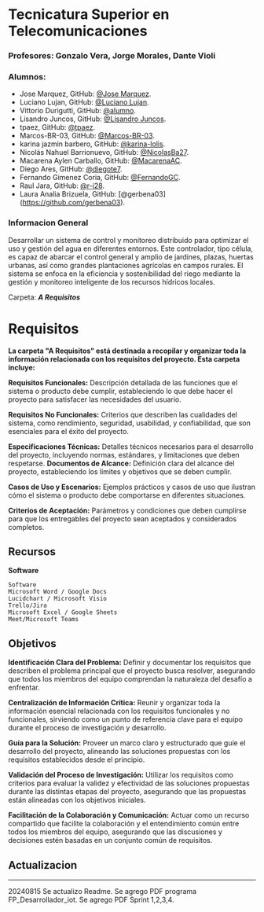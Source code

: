 # Tecnicatura Superior en Telecomunicaciones
### Profesores: Gonzalo Vera, Jorge Morales, Dante Violi  
### Alumnos: 
- Jose Marquez, GitHub: [@Jose Marquez](https://github.com/marquezjose).
- Luciano Lujan, GitHub: [@Luciano Lujan](https://github.com/lucianoilujan).
- Vittorio Durigutti, GitHub: [@alumno](https://github.com/alumno).
- Lisandro Juncos, GitHub: [@Lisandro Juncos](https://github.com/Lisandro-05).
- tpaez, GitHub: [@tpaez](https://github.com/tpaez).
- Marcos-BR-03, GitHub: [@Marcos-BR-03](https://github.com/Marcos-BR-03).
- karina jazmin barbero, GitHub: [@karina-lolis](https://github.com/karina-lolis).
- Nicolás Nahuel Barrionuevo, GitHub: [@NicolasBa27](https://github.com/NicolasBa27).
- Macarena Aylen Carballo, GitHub: [@MacarenaAC](https://github.com/MacarenaAC).
- Diego Ares, GitHub: [@diegote7](https://github.com/diegote7).
- Fernando Gimenez Coria, GitHub: [@FernandoGC](https://github.com/FerCbr).
- Raul Jara, GitHub: [@r-j28](https://github.com/r-j28).  
- Laura Analia Brizuela, GitHub: [@gerbena03] (https://github.com/gerbena03).

### Informacion General

Desarrollar un sistema de control y monitoreo distribuido para optimizar el uso y gestión del agua en diferentes entornos. Este controlador, tipo célula, es capaz de abarcar el control general y amplio de jardines, plazas, huertas urbanas, así como grandes plantaciones agrícolas en campos rurales. El sistema se enfoca en la eficiencia y sostenibilidad del riego mediante la gestión y monitoreo inteligente de los recursos hídricos locales.

Carpeta: ***A Requisitos***
# Requisitos

 __La carpeta "A Requisitos" está destinada a recopilar y organizar toda la información relacionada con los requisitos del proyecto. Esta carpeta incluye:__

__Requisitos Funcionales:__ Descripción detallada de las funciones que el sistema o producto debe cumplir, estableciendo lo que debe hacer el proyecto para satisfacer las necesidades del usuario.  

__Requisitos No Funcionales:__ Criterios que describen las cualidades del sistema, como rendimiento, seguridad, usabilidad, y confiabilidad, que son esenciales para el éxito del proyecto.

__Especificaciones Técnicas:__ Detalles técnicos necesarios para el desarrollo del proyecto, incluyendo normas, estándares, y limitaciones que deben respetarse.
__Documentos de Alcance:__ Definición clara del alcance del proyecto, estableciendo los límites y objetivos que se deben cumplir.  

__Casos de Uso y Escenarios:__ Ejemplos prácticos y casos de uso que ilustran cómo el sistema o producto debe comportarse en diferentes situaciones.   

__Criterios de Aceptación:__ Parámetros y condiciones que deben cumplirse para que los entregables del proyecto sean aceptados y considerados completos.    


## Recursos
__Software__ 
```
Software 
Microsoft Word / Google Docs
Lucidchart / Microsoft Visio
Trello/Jira
Microsoft Excel / Google Sheets
Meet/Microsoft Teams
```
## Objetivos
__Identificación Clara del Problema:__ Definir y documentar los requisitos que describen el problema principal que el proyecto busca resolver, asegurando que todos los miembros del equipo comprendan la naturaleza del desafío a enfrentar.

__Centralización de Información Crítica:__ Reunir y organizar toda la información esencial relacionada con los requisitos funcionales y no funcionales, sirviendo como un punto de referencia clave para el equipo durante el proceso de investigación y desarrollo.

__Guía para la Solución:__ Proveer un marco claro y estructurado que guíe el desarrollo del proyecto, alineando las soluciones propuestas con los requisitos establecidos desde el principio.

__Validación del Proceso de Investigación:__ Utilizar los requisitos como criterios para evaluar la validez y efectividad de las soluciones propuestas durante las distintas etapas del proyecto, asegurando que las propuestas están alineadas con los objetivos iniciales.

__Facilitación de la Colaboración y Comunicación:__ Actuar como un recurso compartido que facilite la colaboración y el entendimiento común entre todos los miembros del equipo, asegurando que las discusiones y decisiones estén basadas en un conjunto común de requisitos.


## Actualizacion
***
20240815
Se actualizo Readme.
Se agrego PDF programa FP_Desarrollador_iot.
Se agrego PDF  Sprint 1,2,3,4.
